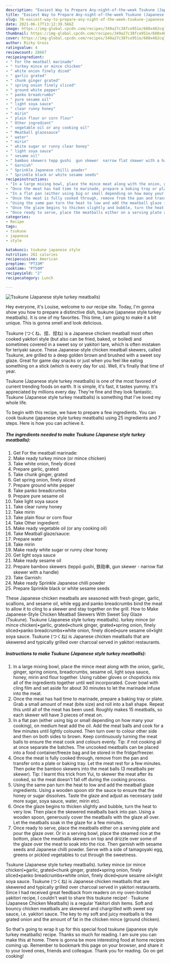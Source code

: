 ```yaml
---
description: "Easiest Way to Prepare Any-night-of-the-week Tsukune (Japanese style turkey meatballs)"
title: "Easiest Way to Prepare Any-night-of-the-week Tsukune (Japanese style turkey meatballs)"
slug: 76-easiest-way-to-prepare-any-night-of-the-week-tsukune-japanese-style-turkey-meatballs
date: 2021-06-17T13:12:39.566Z
image: https://img-global.cpcdn.com/recipes/349a27c38fce951e/680x482cq70/tsukune-japanese-style-turkey-meatballs-recipe-main-photo.jpg
thumbnail: https://img-global.cpcdn.com/recipes/349a27c38fce951e/680x482cq70/tsukune-japanese-style-turkey-meatballs-recipe-main-photo.jpg
cover: https://img-global.cpcdn.com/recipes/349a27c38fce951e/680x482cq70/tsukune-japanese-style-turkey-meatballs-recipe-main-photo.jpg
author: Ricky Gross
ratingvalue: 4
reviewcount: 28667
recipeingredient:
- " For the meatball marinade"
- " turkey mince or mince chicken"
- " white onion finely diced"
- " garlic grated"
- " chunk ginger grated"
- " spring onion finely sliced"
- " ground white pepper"
- " panko breadcrumbs"
- " pure sesame oil"
- " light soya sauce"
- " clear runny honey"
- " mirin"
- " plain flour or corn flour"
- " Other ingredient"
- " vegetable oil or any cooking oil"
- " Meatball glazesauce"
- " water"
- " mirin"
- " white sugar or runny clear honey"
- " light soya sauce"
- " sesame oil"
- " bamboo skewers tepp gushi  gun skewer  narrow flat skewer with a handle"
- " Garnish"
- " Sprinkle Japanese chilli powder"
- " Sprinkle black or white sesame seeds"
recipeinstructions:
- "In a large mixing bowl, place the mince meat along with the onion, garlic, ginger, spring onions, breadcrumbs, sesame oil, light soya sauce, honey, mirin and flour together. Using rubber gloves or chopsticks mix all of the ingredients together until well incorporated. Cover bowl with cling film and set aside for about 30 minutes to let the marinade infuse into the meat."
- "Once the meat has had time to marinade, prepare a baking tray or plate. Grab a small amount of meat (bite size) and roll into a ball shape. Repeat this until all of the meat has been used. Roughly makes 15 meatballs, so each skewer will have 3 pieces of meat on."
- "In a flat pan (either using big or small depending on how many your cooking), on medium heat add the oil. Add the meat balls and cook for a few minutes until lightly coloured. Then turn over to colour other side and then on both sides to brown. Keep continuously turning the meat balls to ensure the meat cook and colours evenly. Tip: if not cooking all at once separate the batches. The uncooked meatballs can be placed into a food container/freeze bag and be stored in the fridge/freezer."
- "Once the meat is fully cooked through, remove from the pan and transfer onto a plate or baking tray. Let the meat rest for a few minutes. Then poke the bamboo skewers into the meat balls (3 meatballs per skewer). Tip: I learnt this trick from Yui, to skewer the meat after its cooked, so the meat doesn&#39;t fall off during the cooking process."
- "Using the same pan turn the heat to low and add the meatball glaze ingredients. Using a wooden spoon stir the sauce to ensure that the honey or sugar dissolves. Taste the glaze and adjust as necessary (add more sugar, soya sauce, water, mirin etc)."
- "Once the glaze begins to thicken slightly and bubble, turn the heat to very low. Then place the skewered meatballs back into pan. Using a wooden spoon, generously cover the meatballs with the glaze all over. Let the meatballs soak in the glaze for a few minutes."
- "Once ready to serve, place the meatballs either on a serving plate and pour the glaze over. Or in a serving bowl, place the steamed rice at the bottom, place the meatballs skewers on top and drizzle over some of the glaze over the meat to soak into the rice. Then garnish with sesame seeds and Japanese chilli powder. Serve with a side of tamagoyaki egg, greens or pickled vegetables to cut through the sweetness."
categories:
- Recipe
tags:
- tsukune
- japanese
- style

katakunci: tsukune japanese style 
nutrition: 261 calories
recipecuisine: American
preptime: "PT33M"
cooktime: "PT50M"
recipeyield: "2"
recipecategory: Lunch

---
```



![Tsukune (Japanese style turkey meatballs)](https://img-global.cpcdn.com/recipes/349a27c38fce951e/680x482cq70/tsukune-japanese-style-turkey-meatballs-recipe-main-photo.jpg)

Hey everyone, it's Louise, welcome to our recipe site. Today, I'm gonna show you how to prepare a distinctive dish, tsukune (japanese style turkey meatballs). It is one of my favorites. This time, I am going to make it a bit unique. This is gonna smell and look delicious.

Tsukune (つくね、捏、捏ね) is a Japanese chicken meatball most often cooked yakitori style (but also can be fried, baked, or boiled) and sometimes covered in a sweet soy or yakitori tare, which is often mistaken for teriyaki sauce. These Japanese-style chicken meatball skewers, called Tsukune, are grilled to a deep golden brown and brushed with a sweet soy glaze. Great for game day snacks or just when you feel like eating something on a stick (which is every day for us). Well, it&#39;s finally that time of year.

Tsukune (Japanese style turkey meatballs) is one of the most favored of current trending foods on earth. It is simple, it's fast, it tastes yummy. It's appreciated by millions every day. They're fine and they look fantastic. Tsukune (Japanese style turkey meatballs) is something that I've loved my whole life.


To begin with this recipe, we have to prepare a few ingredients. You can cook tsukune (japanese style turkey meatballs) using 25 ingredients and 7 steps. Here is how you can achieve it.

<!--inarticleads1-->

##### The ingredients needed to make Tsukune (Japanese style turkey meatballs):

1. Get  For the meatball marinade:
1. Make ready  turkey mince (or mince chicken)
1. Take  white onion, finely diced
1. Prepare  garlic, grated
1. Take  chunk ginger, grated
1. Get  spring onion, finely sliced
1. Prepare  ground white pepper
1. Take  panko breadcrumbs
1. Prepare  pure sesame oil
1. Take  light soya sauce
1. Take  clear runny honey
1. Take  mirin
1. Take  plain flour or corn flour
1. Take  Other ingredient:
1. Make ready  vegetable oil (or any cooking oil)
1. Take  Meatball glaze/sauce:
1. Prepare  water
1. Take  mirin
1. Make ready  white sugar or runny clear honey
1. Get  light soya sauce
1. Make ready  sesame oil
1. Prepare  bamboo skewers (teppō gushi, 鉄砲串, gun skewer - narrow flat skewer with a handle)
1. Take  Garnish:
1. Make ready  Sprinkle Japanese chilli powder
1. Prepare  Sprinkle black or white sesame seeds


These Japanese chicken meatballs are seasoned with fresh ginger, garlic, scallions, and sesame oil, while egg and panko breadcrumbs bind the meat to allow it to cling to a skewer and stay together on the grill. How to Make Japanese-Style Chicken Meatball Skewers With Sweet Soy Glaze (Tsukune). Tsukune (Japanese style turkey meatballs). turkey mince (or mince chicken)•garlic, grated•chunk ginger, grated•spring onion, finely sliced•panko breadcrumbs•white onion, finely diced•pure sesame oil•light soya sauce. Tsukune (つくね) is Japanese chicken meatballs that are skewered and typically grilled over charcoal served in yakitori restaurants. 

<!--inarticleads2-->

##### Instructions to make Tsukune (Japanese style turkey meatballs):

1. In a large mixing bowl, place the mince meat along with the onion, garlic, ginger, spring onions, breadcrumbs, sesame oil, light soya sauce, honey, mirin and flour together. Using rubber gloves or chopsticks mix all of the ingredients together until well incorporated. Cover bowl with cling film and set aside for about 30 minutes to let the marinade infuse into the meat.
1. Once the meat has had time to marinade, prepare a baking tray or plate. Grab a small amount of meat (bite size) and roll into a ball shape. Repeat this until all of the meat has been used. Roughly makes 15 meatballs, so each skewer will have 3 pieces of meat on.
1. In a flat pan (either using big or small depending on how many your cooking), on medium heat add the oil. Add the meat balls and cook for a few minutes until lightly coloured. Then turn over to colour other side and then on both sides to brown. Keep continuously turning the meat balls to ensure the meat cook and colours evenly. Tip: if not cooking all at once separate the batches. The uncooked meatballs can be placed into a food container/freeze bag and be stored in the fridge/freezer.
1. Once the meat is fully cooked through, remove from the pan and transfer onto a plate or baking tray. Let the meat rest for a few minutes. Then poke the bamboo skewers into the meat balls (3 meatballs per skewer). Tip: I learnt this trick from Yui, to skewer the meat after its cooked, so the meat doesn&#39;t fall off during the cooking process.
1. Using the same pan turn the heat to low and add the meatball glaze ingredients. Using a wooden spoon stir the sauce to ensure that the honey or sugar dissolves. Taste the glaze and adjust as necessary (add more sugar, soya sauce, water, mirin etc).
1. Once the glaze begins to thicken slightly and bubble, turn the heat to very low. Then place the skewered meatballs back into pan. Using a wooden spoon, generously cover the meatballs with the glaze all over. Let the meatballs soak in the glaze for a few minutes.
1. Once ready to serve, place the meatballs either on a serving plate and pour the glaze over. Or in a serving bowl, place the steamed rice at the bottom, place the meatballs skewers on top and drizzle over some of the glaze over the meat to soak into the rice. Then garnish with sesame seeds and Japanese chilli powder. Serve with a side of tamagoyaki egg, greens or pickled vegetables to cut through the sweetness.


Tsukune (Japanese style turkey meatballs). turkey mince (or mince chicken)•garlic, grated•chunk ginger, grated•spring onion, finely sliced•panko breadcrumbs•white onion, finely diced•pure sesame oil•light soya sauce. Tsukune (つくね) is Japanese chicken meatballs that are skewered and typically grilled over charcoal served in yakitori restaurants. Since I had received great feedback from readers on my oven-broiled yakitori recipe, I couldn&#39;t wait to share this tsukune recipe! · Tsukune (Japanese Chicken Meatballs) is a regular Yakitori dish items. Soft and bouncy chicken meatballs are skewered and chargrilled with sweet soy sauce, i.e. yakitori sauce. The key to my soft and juicy meatballs is the grated onion and the amount of fat in the chicken mince (ground chicken). 

So that's going to wrap it up for this special food tsukune (japanese style turkey meatballs) recipe. Thanks so much for reading. I am sure you can make this at home. There is gonna be more interesting food at home recipes coming up. Remember to bookmark this page on your browser, and share it to your loved ones, friends and colleague. Thank you for reading. Go on get cooking!
